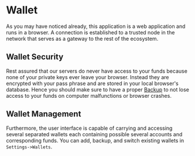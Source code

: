 # Wallet

As you may have noticed already, this application is a web application and runs in a browser. A connection is established to a trusted node in the network that serves as a gateway to the rest of the ecosystem.

## Wallet Security

Rest assured that our servers do never have access to your funds because none of your private keys ever leave your browser. Instead they are encrypted with your pass phrase and are stored in your local browser's database. Hence you should make sure to have a proper [Backup](../introduction/backups.md) to not lose access to your funds on computer malfunctions or browser crashes.

## Wallet Management

Furthermore, the user interface is capable of carrying and accessing several separated wallets each containing possible several accounts and corresponding funds. You can add, backup, and switch existing wallets in `Settings->Wallets`.